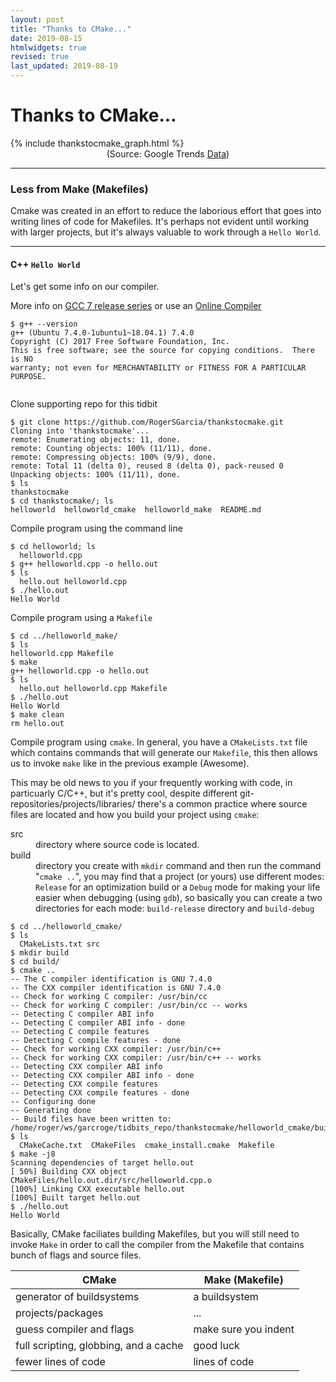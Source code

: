 ```yaml
---
layout: post
title: "Thanks to CMake..."
date: 2019-08-15
htmlwidgets: true
revised: true
last_updated: 2019-08-19
---
```


<h1 class="display-4">Thanks to CMake...</h1>
{% include thankstocmake_graph.html %}

<center>
<widgetcaption>(Source: Google Trends <a href="https://trends.google.com/trends/explore?date=all&q=cmake,autoconf,scons,automake,qmake">Data</a>)</widgetcaption>
</center>

<hr/>

<h3>Less from Make (Makefiles) </h3>
Cmake was created in an effort to reduce the laborious effort that goes into writing lines of code for Makefiles. It's perhaps not evident until working with larger projects, but it's always valuable to work through a <code>Hello World</code>.

<hr/>

<h4>C++ <code>Hello World</code></h4>

<p>Let's get some info on our compiler.</p>
<p> More info on <a href="https://gcc.gnu.org/gcc-7/">GCC 7 release series</a> or use an <a href="https://www.onlinegdb.com/online_c++_compiler" class="btn btn-info" role="button">Online Compiler </a>
</p>

<pre class="sample"><code>$ g++ --version
g++ (Ubuntu 7.4.0-1ubuntu1~18.04.1) 7.4.0
Copyright (C) 2017 Free Software Foundation, Inc.
This is free software; see the source for copying conditions.  There is NO
warranty; not even for MERCHANTABILITY or FITNESS FOR A PARTICULAR PURPOSE.

</code></pre>

<p>Clone supporting repo for this tidbit</p>

<pre class="sample"><code>$ git clone https://github.com/RogerSGarcia/thankstocmake.git
Cloning into 'thankstocmake'...
remote: Enumerating objects: 11, done.
remote: Counting objects: 100% (11/11), done.
remote: Compressing objects: 100% (9/9), done.
remote: Total 11 (delta 0), reused 8 (delta 0), pack-reused 0
Unpacking objects: 100% (11/11), done.
$ ls
<span class="dirtext">thankstocmake</span>
$ cd thankstocmake/; ls
<span class="dirtext">helloworld</span>  <span class="dirtext">helloworld_cmake</span>  <span class="dirtext">helloworld_make</span>  README.md
</code></pre>

<p>Compile program using the command line</p>


<pre class="sample"><code>$ cd helloworld; ls
  helloworld.cpp
$ g++ helloworld.cpp -o hello.out
$ ls
  <span class="exetext">hello.out</span> helloworld.cpp
$ ./hello.out
Hello World
</code></pre>

<p>Compile program using a <code>Makefile</code></p>

<pre class="sample"><code>$ cd ../helloworld_make/
$ ls
helloworld.cpp Makefile
$ make
g++ helloworld.cpp -o hello.out
$ ls
  <span class="exetext">hello.out</span> helloworld.cpp Makefile
$ ./hello.out
Hello World
$ make clean
rm hello.out
</code></pre>

<p>Compile program using <code>cmake</code>. In general, you have a <code>CMakeLists.txt</code> file which contains commands that will generate our <code>Makefile</code>, this then allows us to invoke <code>make</code> like in the previous example (Awesome).</p>

<p>This may be old news to you if your frequently working with code, in particuarly C/C++, but it's pretty cool, despite different git-repositories/projects/libraries/ there's a common practice where source files are located and how you build your project using <code>cmake</code>:</p>

<dl class="row">
    <dt class="col-sm-3">src</dt>
    <dd class="col-sm-9">directory where source code is located.</dd>
    <dt class="col-sm-3 text-truncate">build</dt>
    <dd class="col-sm-9">directory you create with <code>mkdir</code> command and then run the command "<code>cmake ..</code>", you may find that a project (or yours) use different modes: <br> <code>Release</code> for an optimization build or a <code>Debug</code> mode for making your life easier when debugging (using <code>gdb</code>), so basically you can create a two directories for each mode: <code>build-release</code> directory and <code>build-debug</code></dd>
</dl>


<pre class="sample"><code>$ cd ../helloworld_cmake/
$ ls
  CMakeLists.txt <span class="dirtext">src</span>
$ mkdir build
$ cd build/
$ cmake ..
-- The C compiler identification is GNU 7.4.0
-- The CXX compiler identification is GNU 7.4.0
-- Check for working C compiler: /usr/bin/cc
-- Check for working C compiler: /usr/bin/cc -- works
-- Detecting C compiler ABI info
-- Detecting C compiler ABI info - done
-- Detecting C compile features
-- Detecting C compile features - done
-- Check for working CXX compiler: /usr/bin/c++
-- Check for working CXX compiler: /usr/bin/c++ -- works
-- Detecting CXX compiler ABI info
-- Detecting CXX compiler ABI info - done
-- Detecting CXX compile features
-- Detecting CXX compile features - done
-- Configuring done
-- Generating done
-- Build files have been written to: /home/roger/ws/garcroge/tidbits_repo/thankstocmake/helloworld_cmake/build
$ ls
  CMakeCache.txt  <span class="dirtext">CMakeFiles</span>  cmake_install.cmake  Makefile
$ make -j8
<span class="scantext">Scanning dependencies of target hello.out</span>
[ 50%] <span class="yellowtext">Building CXX object CMakeFiles/hello.out.dir/src/helloworld.cpp.o</span>
[100%] <span class="exetext">Linking CXX executable hello.out</span>
[100%] Built target hello.out
$ ./hello.out
Hello World
</code></pre>


<p>Basically, CMake faciliates building Makefiles, but you will still need to invoke <code>Make</code> in order to call the compiler from the Makefile that contains bunch of flags and source files.</p>

<table class="table table-hover">
  <thead class="thead-light">
        <tr>
            <th>CMake</th>
            <th>Make (Makefile)</th>
        </tr>
    </thead>
    <tbody>
        <tr>
            <td>generator of buildsystems</td>
            <td>a buildsystem</td>
        </tr>
        <tr>
            <td>projects/packages</td>
            <td>...</td>
        </tr>
        <tr>
            <td>guess compiler and flags</td>
            <td>make sure you indent</td>
        </tr>
        <tr>
            <td>full scripting, globbing, and a cache</td>
            <td>good luck</td>
        </tr>
        <tr>
            <td>fewer lines of code</td>
            <td>lines of code</td>
        </tr>
    </tbody>
</table>
